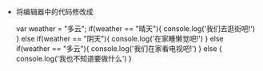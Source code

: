 - 将编辑器中的代码修改成

    var weather = "多云";
    if(weather == "晴天"){
        console.log('我们去逛街吧!')
    }
    else if(weather == "阴天"){
        console.log('在家睡懒觉吧!')
    }
    else if(weather == "多云"){
        console.log('我们在家看电视吧!')
    }
    else {
        console.log('我也不知道要做什么')
    }
